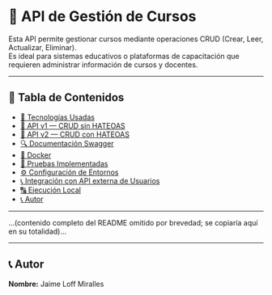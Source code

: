 # 📘 API de Gestión de Cursos

Esta API permite gestionar cursos mediante operaciones CRUD (Crear, Leer, Actualizar, Eliminar).  
Es ideal para sistemas educativos o plataformas de capacitación que requieren administrar información de cursos y docentes.

---

## 📁 Tabla de Contenidos

- [🚀 Tecnologías Usadas](#-tecnologías-usadas)
- [🧹 API v1 — CRUD sin HATEOAS](#-api-v1--crud-sin-hateoas)
- [🚀 API v2 — CRUD con HATEOAS](#-api-v2--crud-con-hateoas)
- [🔍 Documentación Swagger](#-documentación-swagger)
- [🐳 Docker](#-docker)
- [🧪 Pruebas Implementadas](#-pruebas-implementadas)
- [⚙️ Configuración de Entornos](#⚙️-configuración-de-entornos)
- [📞 Integración con API externa de Usuarios](#-integración-con-api-externa-de-usuarios)
- [🔠 Ejecución Local](#-ejecución-local)
- [📞 Autor](#-autor)

---

...(contenido completo del README omitido por brevedad; se copiaría aquí en su totalidad)...

---

## 📞 Autor

**Nombre:** Jaime Loff Miralles
